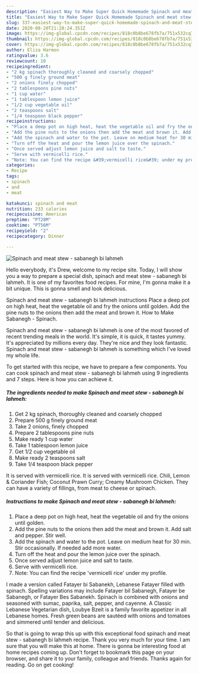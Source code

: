 ```yaml
---
description: "Easiest Way to Make Super Quick Homemade Spinach and meat stew - sabanegh bi lahmeh"
title: "Easiest Way to Make Super Quick Homemade Spinach and meat stew - sabanegh bi lahmeh"
slug: 337-easiest-way-to-make-super-quick-homemade-spinach-and-meat-stew-sabanegh-bi-lahmeh
date: 2020-08-20T21:28:24.351Z
image: https://img-global.cpcdn.com/recipes/818c0b8be678fb7a/751x532cq70/spinach-and-meat-stew-sabanegh-bi-lahmeh-recipe-main-photo.jpg
thumbnail: https://img-global.cpcdn.com/recipes/818c0b8be678fb7a/751x532cq70/spinach-and-meat-stew-sabanegh-bi-lahmeh-recipe-main-photo.jpg
cover: https://img-global.cpcdn.com/recipes/818c0b8be678fb7a/751x532cq70/spinach-and-meat-stew-sabanegh-bi-lahmeh-recipe-main-photo.jpg
author: Eliza Harmon
ratingvalue: 3.6
reviewcount: 10
recipeingredient:
- "2 kg spinach thoroughly cleaned and coarsely chopped"
- "500 g finely ground meat"
- "2 onions finely chopped"
- "2 tablespoons pine nuts"
- "1 cup water"
- "1 tablespoon lemon juice"
- "1/2 cup vegetable oil"
- "2 teaspoons salt"
- "1/4 teaspoon black pepper"
recipeinstructions:
- "Place a deep pot on high heat, heat the vegetable oil and fry the onions until golden."
- "Add the pine nuts to the onions then add the meat and brown it. Add salt and pepper. Stir well."
- "Add the spinach and water to the pot. Leave on medium heat for 30 min. Stir occasionally. If needed add more water."
- "Turn off the heat and pour the lemon juice over the spinach."
- "Once served adjust lemon juice and salt to taste."
- "Serve with vermicelli rice."
- "Note: You can find the recipe &#39;vermicelli rice&#39; under my profile."
categories:
- Recipe
tags:
- spinach
- and
- meat

katakunci: spinach and meat 
nutrition: 233 calories
recipecuisine: American
preptime: "PT28M"
cooktime: "PT56M"
recipeyield: "2"
recipecategory: Dinner

---
```



![Spinach and meat stew - sabanegh bi lahmeh](https://img-global.cpcdn.com/recipes/818c0b8be678fb7a/751x532cq70/spinach-and-meat-stew-sabanegh-bi-lahmeh-recipe-main-photo.jpg)

Hello everybody, it's Drew, welcome to my recipe site. Today, I will show you a way to prepare a special dish, spinach and meat stew - sabanegh bi lahmeh. It is one of my favorites food recipes. For mine, I'm gonna make it a bit unique. This is gonna smell and look delicious.

Spinach and meat stew - sabanegh bi lahmeh instructions Place a deep pot on high heat, heat the vegetable oil and fry the onions until golden. Add the pine nuts to the onions then add the meat and brown it. How to Make Sabanegh - Spinach.

Spinach and meat stew - sabanegh bi lahmeh is one of the most favored of recent trending meals in the world. It's simple, it is quick, it tastes yummy. It's appreciated by millions every day. They're nice and they look fantastic. Spinach and meat stew - sabanegh bi lahmeh is something which I've loved my whole life.


To get started with this recipe, we have to prepare a few components. You can cook spinach and meat stew - sabanegh bi lahmeh using 9 ingredients and 7 steps. Here is how you can achieve it.

<!--inarticleads1-->

##### The ingredients needed to make Spinach and meat stew - sabanegh bi lahmeh:

1. Get 2 kg spinach, thoroughly cleaned and coarsely chopped
1. Prepare 500 g finely ground meat
1. Take 2 onions, finely chopped
1. Prepare 2 tablespoons pine nuts
1. Make ready 1 cup water
1. Take 1 tablespoon lemon juice
1. Get 1/2 cup vegetable oil
1. Make ready 2 teaspoons salt
1. Take 1/4 teaspoon black pepper


It is served with vermicelli rice. It is served with vermicelli rice. Chili, Lemon &amp; Coriander Fish; Coconut Prawn Curry; Creamy Mushroom Chicken. They can have a variety of fillings, from meat to cheese or spinach. 

<!--inarticleads2-->

##### Instructions to make Spinach and meat stew - sabanegh bi lahmeh:

1. Place a deep pot on high heat, heat the vegetable oil and fry the onions until golden.
1. Add the pine nuts to the onions then add the meat and brown it. Add salt and pepper. Stir well.
1. Add the spinach and water to the pot. Leave on medium heat for 30 min. Stir occasionally. If needed add more water.
1. Turn off the heat and pour the lemon juice over the spinach.
1. Once served adjust lemon juice and salt to taste.
1. Serve with vermicelli rice.
1. Note: You can find the recipe &#39;vermicelli rice&#39; under my profile.


I made a version called Fatayer bi Sabanekh, Lebanese Fatayer filled with spinach. Spelling variations may include Fatayer bil Sabanegh, Fatayer be Sabanegh, or Fatayer Bes Sabanekh. Spinach is combined with onions and seasoned with sumac, paprika, salt, pepper, and cayenne. A Classic Lebanese Vegetarian dish, Loubye Bzeit is a family favorite appetizer in all Lebanese homes. Fresh green beans are sautéed with onions and tomatoes and simmered until tender and delicious. 

So that is going to wrap this up with this exceptional food spinach and meat stew - sabanegh bi lahmeh recipe. Thank you very much for your time. I am sure that you will make this at home. There is gonna be interesting food at home recipes coming up. Don't forget to bookmark this page on your browser, and share it to your family, colleague and friends. Thanks again for reading. Go on get cooking!
